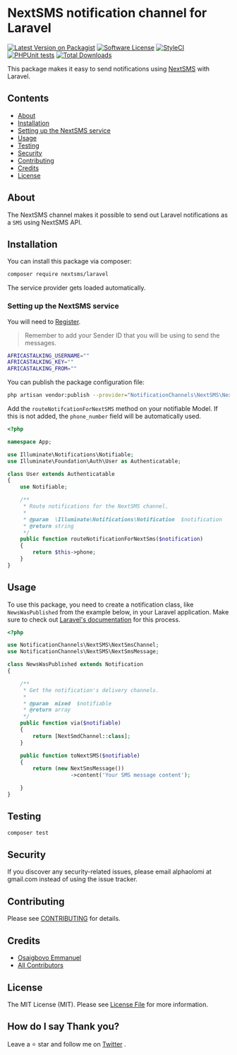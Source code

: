 # NextSMS notification channel for Laravel

[![Latest Version on Packagist](https://img.shields.io/packagist/v/laravel-notification-channels/nextsms.svg?style=flat-square)](https://packagist.org/packages/laravel-notification-channels/nextsms)
[![Software License](https://img.shields.io/badge/license-MIT-brightgreen.svg?style=flat-square)](LICENSE.md)
[![StyleCI](https://styleci.io/repos/247548130/shield)](https://styleci.io/repos/209406724)
[![PHPUnit tests](https://github.com/nextsms/laravel-nextsms/actions/workflows/tests.yml/badge.svg)](https://github.com/nextsms/laravel-nextsms/actions/workflows/tests.yml)
[![Total Downloads](https://img.shields.io/packagist/dt/laravel-notification-channels/nextsms.svg?style=flat-square)](https://packagist.org/packages/laravel-notification-channels/nextsms)

This package makes it easy to send notifications using [NextSMS](https://nextsms.co.tz/) with Laravel.

## Contents

- [About](#about)
- [Installation](#installation)
- [Setting up the NextSMS service](#setting-up-the-nextsms-service)
- [Usage](#usage)
- [Testing](#testing)
- [Security](#security)
- [Contributing](#contributing)
- [Credits](#credits)
- [License](#license)

## About

The NextSMS channel makes it possible to send out Laravel notifications as a `SMS` using NextSMS API.

## Installation

You can install this package via composer:

```bash
composer require nextsms/laravel
```

The service provider gets loaded automatically.

### Setting up the NextSMS service

You will need to [Register](https://nextsms.co.tz/register/).

> Remember to add your Sender ID that you will be using to send the messages.

```bash
AFRICASTALKING_USERNAME=""
AFRICASTALKING_KEY=""
AFRICASTALKING_FROM=""
```

You can publish the package configuration file:

```bash
php artisan vendor:publish --provider="NotificationChannels\NextSMS\NextSmsServiceProvider" --tag="config"
```

Add the `routeNotifcationForNextSMS` method on your notifiable Model. If this is not added,
the `phone_number` field will be automatically used.

```php
<?php

namespace App;

use Illuminate\Notifications\Notifiable;
use Illuminate\Foundation\Auth\User as Authenticatable;

class User extends Authenticatable
{
    use Notifiable;

    /**
     * Route notifications for the NextSMS channel.
     *
     * @param  \Illuminate\Notifications\Notification  $notification
     * @return string
     */
    public function routeNotificationForNextSms($notification)
    {
        return $this->phone;
    }
}
```

## Usage

To use this package, you need to create a notification class, like `NewsWasPublished` from the example below, in your Laravel application. Make sure to check out [Laravel's documentation](https://laravel.com/docs/master/notifications) for this process.

```php
<?php

use NotificationChannels\NextSMS\NextSmsChannel;
use NotificationChannels\NextSMS\NextSmsMessage;

class NewsWasPublished extends Notification
{

    /**
     * Get the notification's delivery channels.
     *
     * @param  mixed  $notifiable
     * @return array
     */
    public function via($notifiable)
    {
        return [NextSmdChannel::class];
    }

    public function toNextSMS($notifiable)
    {
        return (new NextSmsMessage())
                    ->content('Your SMS message content');

    }
}
```

## Testing

```bash
composer test
```

## Security

If you discover any security-related issues, please email alphaolomi at gmail.com instead of using the issue tracker.

## Contributing

Please see [CONTRIBUTING](CONTRIBUTING.md) for details.

## Credits

- [Osaigbovo Emmanuel](https://github.com/alphaolomi)
- [All Contributors](../../contributors)

## License

The MIT License (MIT). Please see [License File](LICENSE.md) for more information.

## How do I say Thank you?

Leave a ⭐ star and follow me on [Twitter](https://twitter.com/alphaolomi) .
